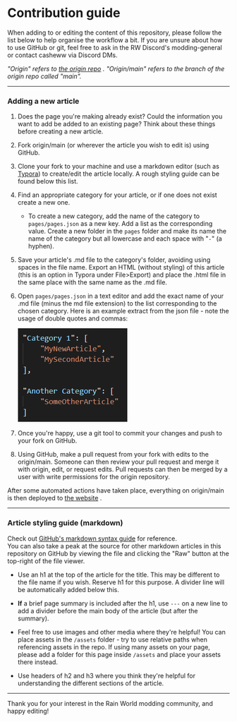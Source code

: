 # Contribution guide


When adding to or editing the content of this repository, please follow the list below to help organise the workflow a bit. If you are unsure about how to use GitHub or git, feel free to ask in the RW Discord's modding-general or contact casheww via Discord DMs.

*"Origin" refers to [the origin repo](https://github.com/Rain-World-Modding/rain-world-modding) . "Origin/main" refers to the branch of the origin repo called "main".*

---
### Adding a new article

1. Does the page you're making already exist? Could the information you want to add be added to an existing page? Think about these things before creating a new article.

2. Fork origin/main (or wherever the article you wish to edit is) using GitHub.

3. Clone your fork to your machine and use a markdown editor (such as [Typora](https://typora.io)) to create/edit the article locally. A rough styling guide can be found below this list.

4. Find an appropriate category for your article, or if one does not exist create a new one.
    - To create a new category, add the name of the category to `pages/pages.json` as a new key. Add a list as the corresponding value. Create a new folder in the `pages` folder and make its name the name of the category but all lowercase and each space with "`-`" (a hyphen).

5. Save your article's .md file to the category's folder, avoiding using spaces in the file name. Export an HTML (without styling) of this article (this is an option in Typora under File>Export) and place the .html file in the same place with the same name as the .md file.

6. Open `pages/pages.json` in a text editor and add the exact name of your .md file (minus the md file extension) to the list corresponding to the chosen category. Here is an example extract from the json file - note the usage of double quotes and commas:

    ![pages.json example](/assets/pagesJsonExample.png)

7. Once you're happy, use a git tool to commit your changes and push to your fork on GitHub.

8. Using GitHub, make a pull request from your fork with edits to the origin/main. Someone can then review your pull request and merge it with origin, edit, or request edits. Pull requests can then be merged by a user with write permissions for the origin repository.

After some automated actions have taken place, everything on origin/main is then deployed to [the website](https://rain-world-modding.github.io/rain-world-modding/index.html) . 

---
### Article styling guide (markdown)

Check out [GitHub's markdown syntax guide](https://guides.github.com/features/mastering-markdown/) for reference. <br>
You can also take a peak at the source for other markdown articles in this repository on GitHub by viewing the file and clicking the "Raw" button at the top-right of the file viewer.

- Use an h1 at the top of the article for the title. This may be different to the file name if you wish. Reserve h1 for this purpose. A divider line will be automatically added below this.

- **If** a brief page summary is included after the h1, use `---` on a new line to add a divider before the main body of the article (but after the summary).

- Feel free to use images and other media where they're helpful! You can place assets in the `/assets` folder - try to use relative paths when referencing assets in the repo. If using many assets on your page, please add a folder for this page inside `/assets` and place your assets there instead.

- Use headers of h2 and h3 where you think they're helpful for understanding the different sections of the article.

---

Thank you for your interest in the Rain World modding community, and happy editing!

